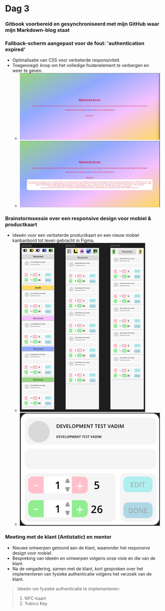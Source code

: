 # Dag 3

### Gitbook voorbereid en gesynchroniseerd met mijn GitHub waar mijn Markdown-blog staat

### Fallback-scherm aangepast voor de fout: 'authentication expired'

- Optimalisatie van CSS voor verbeterde responsiviteit.
- Toegevoegd: knop om het volledige foutenelement te verbergen en weer te geven.
  - ![Foutenscherm voor authenticatie](../assets/Schermafbeelding%202024-02-28%20110638.png)
  - ![Foutenscherm voor authenticatie - Verborgen](../assets/Schermafbeelding%202024-02-28%20110655.png)

### Brainstormsessie over een responsive design voor mobiel & productkaart

- Ideeën voor een verbeterde productkaart en een nieuw mobiel kanbanbord tot leven gebracht in Figma.
  - ![Responsive Design voor mobiel](../assets/Schermafbeelding%202024-02-28%20140910.png)
  - ![Productkaart](../assets/Schermafbeelding%202024-02-28%20144615.png)

### Meeting met de klant (Antistatic) en mentor

- Nieuwe ontwerpen getoond aan de klant, waaronder het responsive design voor mobiel.
- Bespreking van ideeën en ontwerpen volgens onze visie en die van de klant.
- Na de vergadering, samen met de klant, kort gesproken over het implementeren van fysieke authenticatie volgens het verzoek van de klant.

> Ideeën om fysieke authenticatie te implementeren:
> 1. NFC-kaart
> 2. Yubico Key
